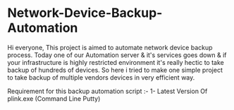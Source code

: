 # Network-Device-Backup-Automation
Hi everyone, This project is aimed to automate network device backup process. Today one of our Automation server &amp; it's services goes down &amp; if your infrastructure is highly restricted environment it's really hectic to take backup of hundreds of devices. So here i tried to make one simple project to take backup of multiple vendors devices in very efficient way.

Requirement for this backup automation script :-
  1- Latest Version Of plink.exe (Command Line Putty)
